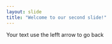 ```yaml
---
layout: slide
title: "Welcome to our second slide!"
---
```

Your text
use the lefft arrow to go back

